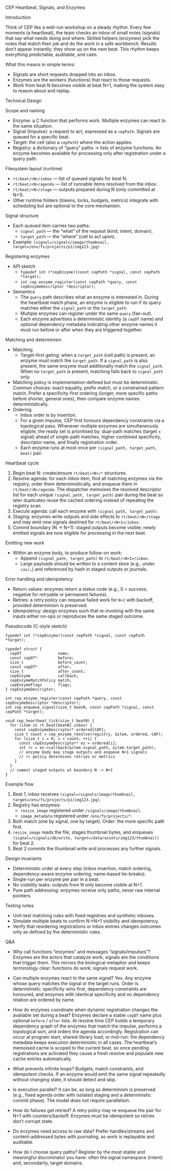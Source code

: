 CEP Heartbeat, Signals, and Enzymes

Introduction

Think of CEP like a well-run workshop on a steady rhythm. Every few moments (a heartbeat), the team checks an inbox of small notes (signals) that say what needs doing and where. Skilled helpers (enzymes) pick the notes that match their job and do the work in a safe workbench. Results don’t appear instantly; they show up on the next beat. This rhythm keeps everything predictable, auditable, and calm.

What this means in simple terms:
- Signals are short requests dropped into an inbox.
- Enzymes are the workers (functions) that react to those requests.
- Work from beat N becomes visible at beat N+1, making the system easy to reason about and replay.

Technical Design

Scope and naming
- Enzyme: a C function that performs work. Multiple enzymes can react to the same situation.
- Signal (Impulse): a request to act, expressed as a `cepPath`. Signals are queued for a specific beat.
- Target: the cell (also a `cepPath`) where the action applies.
- Registry: a dictionary of “query” paths → lists of enzyme functions. An enzyme becomes available for processing only after registration under a query path.

Filesystem layout (runtime)
- `rt/beat/<N>/inbox` — list of queued signals for beat N.
- `rt/beat/<N>/agenda` — list of runnable items resolved from the inbox.
- `rt/beat/<N>/stage` — outputs prepared during N (only committed at N+1).
- Other runtime folders (tokens, locks, budgets, metrics) integrate with scheduling but are optional to the core mechanism.

Signal structure
- Each queued item carries two paths:
  - `signal_path` — the “what” of the request (kind, intent, domain).
  - `target_path` — the “where” (cell to act upon).
- Example: `(signal=/signals/image/thumbnail, target=/env/fs/projects/p1/img123.jpg)`

Registering enzymes
- API sketch
  - `typedef int (*cepEnzyme)(const cepPath *signal, const cepPath *target);`
  - `int cep_enzyme_register(const cepPath *query, const cepEnzymeDescriptor *descriptor);`
- Semantics
  - The `query` path describes what an enzyme is interested in. During the heartbeat match phase, an enzyme is eligible to run if its query matches either the `signal_path` or the `target_path`.
  - Multiple enzymes can register under the same `query` (fan-out).
  - Each enzyme advertises a deterministic identity (a `cepDT` name)
    and optional dependency metadata indicating other enzyme names it must
    run before or after when they are triggered together.

Matching and determinism
- Matching
  - Target-first gating: when a `target_path` (cell path) is present, an enzyme must match the `target_path`. If a `signal_path` is also present, the same enzyme must additionally match the `signal_path`. When no `target_path` is present, matching falls back to `signal_path` only.
- Matching policy is implementation-defined but must be deterministic. Common choices: exact equality, prefix match, or a constrained pattern match. Prefer a specificity-first ordering (longer, more specific paths before shorter, general ones), then compare enzyme names deterministically.
- Ordering
  - Inbox order is by insertion.
  - For a given impulse, CEP first honours dependency constraints via a
    topological pass. Whenever multiple enzymes are simultaneously eligible,
    the ready set is prioritised by: dual-path matches (target + signal) ahead
    of single-path matches, higher combined specificity, descriptor name,
    and finally registration order.
  - Each enzyme runs at most once per `(signal_path, target_path, beat)` pair.

Heartbeat cycle
1) Begin beat N: create/ensure `rt/beat/<N>/*` structures.
2) Resolve agenda: for each inbox item, find all matching enzymes via the registry, order them deterministically, and enqueue them in `rt/beat/<N>/agenda`. The dispatcher memoises the resolved descriptor list for each unique `(signal_path, target_path)` pair during the beat so later duplicates reuse the cached ordering instead of repeating the registry scan.
3) Execute agenda: call each enzyme with `(signal_path, target_path)`.
4) Staging: enzymes write outputs and side effects to `rt/beat/<N>/stage` and may emit new signals destined for `rt/beat/<N+1>/inbox`.
5) Commit boundary (N → N+1): staged outputs become visible; newly emitted signals are now eligible for processing in the next beat.

Emitting new work
- Within an enzyme body, to produce follow-on work:
  - Append `(signal_path, target_path)` to `rt/beat/<N+1>/inbox`.
  - Large payloads should be written to a content store (e.g., under `cas/…`) and referenced by hash in staged outputs or journals.

Error handling and idempotency
- Return values: enzymes return a status code (e.g., 0 = success; negative for retryable or permanent failures).
- Retries: a retry policy can requeue failed work for `N+1` with backoff, provided determinism is preserved.
- Idempotency: design enzymes such that re-invoking with the same inputs either no-ops or reproduces the same staged outcome.

Pseudocode (C-style sketch)

```
typedef int (*cepEnzyme)(const cepPath *signal, const cepPath *target);

typedef struct {
  cepDT                name;
  const cepDT*         before;
  size_t               before_count;
  const cepDT*         after;
  size_t               after_count;
  cepEnzyme            callback;
  cepEnzymeMatchPolicy match;
  cepEnzymeFlags       flags;
} cepEnzymeDescriptor;

int cep_enzyme_register(const cepPath *query, const cepEnzymeDescriptor *descriptor);
int cep_enqueue_signal(size_t beatN, const cepPath *signal, const cepPath *target);

void cep_heartbeat_tick(size_t beatN) {
  for (item in rt.beat[beatN].inbox) {
    const cepEnzymeDescriptor* ordered[CAP];
    size_t count = cep_enzyme_resolve(registry, &item, ordered, CAP);
    for (size_t i = 0; i < count; ++i) {
      const cepEnzymeDescriptor* ez = ordered[i];
      int rc = ez->callback(&item.signal_path, &item.target_path);
      // enzyme body may stage outputs and enqueue N+1 signals
      // rc policy determines retries or metrics
    }
  }
  // commit staged outputs at boundary N -> N+1
}
```

Example flow
1) Beat 1, inbox receives `(signal=/signals/image/thumbnail, target=/env/fs/projects/p1/img123.jpg)`.
2) Registry has enzymes:
   - `resize_image` registered under `/signals/image/thumbnail`.
   - `image_metadata` registered under `/env/fs/projects/*`.
3) Both match (one by signal, one by target). Order: the more specific path first.
4) `resize_image` reads the file, stages thumbnail bytes, and enqueues `(signal=/signals/db/write, target=/data/assets/img123/thumbnail)` for beat 2.
5) Beat 2 commits the thumbnail write and processes any further signals.

Design invariants
- Deterministic order at every step (inbox insertion, match ordering,
  dependency-aware enzyme ordering, name-based tie-breaks).
- Single-run per enzyme per pair in a beat.
- No visibility leaks: outputs from N only become visible at N+1.
- Pure path addressing: enzymes receive only paths, never raw internal pointers.

Testing notes
- Unit-test matching rules with fixed registries and synthetic inboxes.
- Simulate multiple beats to confirm N→N+1 visibility and idempotency.
- Verify that reordering registrations or inbox entries changes outcomes only as defined by the deterministic rules.

Q&A

- Why call functions “enzymes” and messages “signals/impulses”? 
  Enzymes are the actors that catalyze work; signals are the conditions that trigger them. This mirrors the biological metaphor and keeps terminology clear: functions do work; signals request work.

- Can multiple enzymes react to the same signal? 
  Yes. Any enzyme whose query matches the signal or the target runs. Order is
  deterministic: specificity wins first, dependency constraints are honoured,
  and enzymes with identical specificity and no dependency relation are
  ordered by name.

- How do enzymes coordinate when dynamic registration changes the available set during a beat?
  Enzymes declare a stable `cepDT` name plus optional `before` / `after` lists.
  At resolve time CEP builds a temporary dependency graph of the enzymes that
  match the impulse, performs a topological sort, and orders the agenda
  accordingly. Registration can occur at program start, shared-library load, or
  mid-run: the dependency metadata keeps execution deterministic in all cases.
  The heartbeat’s memoised cache is scoped to the current beat, so once pending
  registrations are activated they cause a fresh resolve and populate new cache
  entries automatically.

- What prevents infinite loops? 
  Budgets, match constraints, and idempotent checks. If an enzyme would emit the same signal repeatedly without changing state, it should detect and skip.

- Is execution parallel? 
  It can be, as long as determinism is preserved (e.g., fixed agenda order with isolated staging and a deterministic commit phase). The model does not require parallelism.

- How do failures get retried? 
  A retry policy may re-enqueue the pair for N+1 with counters/backoff. Enzymes must be idempotent so retries don’t corrupt state.

- Do enzymes need access to raw data? 
  Prefer handles/streams and content-addressed bytes with journaling, so work is replayable and auditable.

- How do I choose query paths? 
  Register by the most stable and meaningful discriminator you have: often the signal namespace (intent) and, secondarily, target domains.
